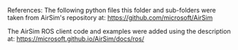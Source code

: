 References:
The following python files this folder and sub-folders were taken from AirSim's repository at: https://github.com/microsoft/AirSim

The AirSim ROS client code and examples were added using the description at: https://microsoft.github.io/AirSim/docs/ros/
